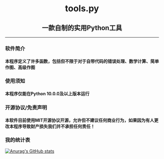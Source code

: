 <div>
  <h1  align="center">tools.py</h1>
  <h2  align="center">一款自制的实用Python工具</h2>
  <hr>
  <h3>软件简介</h3>
  <h4>本程序定义了许多函数，包括但不限于对于自带代码的错误处理、数学计算、简单作图、高级作图</h4>
  <h3>使用须知</h3>
  <h4>本程序仅能在Python 10.0.0及以上版本运行</h4>
  <h3>开源协议/免责声明</h3>
  <h4>本软件目前使用MIT开源协议开源，允许但不建议任何商业行为，如果因为有人更改本程序导致财产损失我们并不承担任何责任！</h4>
  <h3>我的统计表</h3>
</div>

[![Anurag's GitHub stats](https://github-readme-stats.vercel.app/api?username=small-lin-jam&show_icons=true&theme=gruvbox&locale=cn)](https://github.com/anuraghazra/github-readme-stats)
